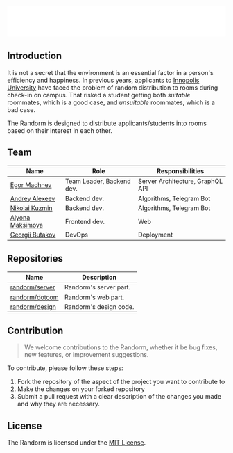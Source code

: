 ![Randorm](https://raw.githubusercontent.com/randorm/design/main/logo/logo-t-w.png)

## Introduction

It is not a secret that the environment is an essential factor in a person's
efficiency and happiness. In previous years, applicants to
[Innopolis University](https://innopolis.university/) have faced the problem of
random distribution to rooms during check-in on campus. That risked a student
getting both _suitable_ roommates, which is a good case, and _unsuitable_
roommates, which is a bad case.

The Randorm is designed to distribute applicants/students into rooms based on
their interest in each other.

## Team

| Name                                                               | Role                      | Responsibilities                 |
| ------------------------------------------------------------------ | ------------------------- | -------------------------------- |
| [Egor Machnev](https://github.com/machnevegor)                     | Team Leader, Backend dev. | Server Architecture, GraphQL API |
| [Andrey Alexeev](https://github.com/Azaki-san)                     | Backend dev.              | Algorithms, Telegram Bot         |
| [Nikolai Kuzmin](https://github.com/orgs/randorm/people/Nikoali01) | Backend dev.              | Algorithms, Telegram Bot         |
| [Alyona Maksimova](https://github.com/maksalena)                   | Frontend dev.             | Web                              |
| [Georgii Butakov](https://github.com/MazZz3R)                      | DevOps                    | Deployment                       |

## Repositories

| Name                                                | Description            |
| --------------------------------------------------- | ---------------------- |
| [randorm/server](https://github.com/randorm/server) | Randorm's server part. |
| [randorm/dotcom](https://github.com/randorm/dotcom) | Randorm's web part.    |
| [randorm/design](https://github.com/randorm/design) | Randorm's design code. |

## Contribution

> We welcome contributions to the Randorm, whether it be bug fixes, new
> features, or improvement suggestions.

To contribute, please follow these steps:

1. Fork the repository of the aspect of the project you want to contribute to
2. Make the changes on your forked repository
3. Submit a pull request with a clear description of the changes you made and
   why they are necessary.

## License

The Randorm is licensed under the
[MIT License](https://github.com/randorm/.github/blob/main/LICENSE).
